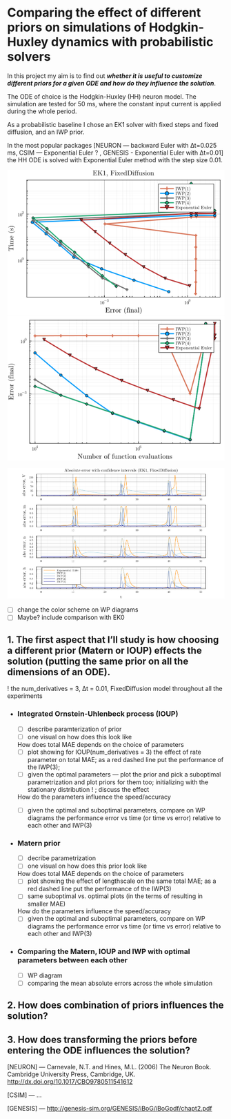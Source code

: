 # Comparing the effect of different priors on simulations of Hodgkin-Huxley dynamics with probabilistic solvers

In this project my aim is to find out ***whether it is useful to customize different priors for a given ODE and how do they influence the solution***. 

The ODE of choice is the Hodgkin-Huxley (HH) neuron model. The simulation are tested for 50 ms, where the constant input current is applied during the whole period.

As a probabilistic baseline I chose an EK1 solver with fixed steps and fixed diffusion, and an IWP prior. 

In the most popular packages [NEURON — backward Euler with ∆t=0.025 ms, CSIM — Exponential Euler ? , GENESIS - Exponential Euler with ∆t=0.01] the HH ODE is solved with Exponential Euler method with the step size 0.01.

![wp-ek1-fixed-diffusion](./visuals/baseline/fixed_diffusion_wp_EK1_IWP.png) 
![wp-ek1-fixed-diffusion-step](visuals/baseline/fixed_diffusion_steps_number_wp_EK1_IWP.png)

![abs-error-in-time](visuals/baseline/absolute_errors_in_time.png)
- [ ] change the color scheme on WP diagrams
- [ ] Maybe? include comparison with EK0

## 1. The first aspect that I’ll study is how choosing a different prior (Matern or IOUP) effects the solution (putting the same prior on all the dimensions of an ODE).
! the num_derivatives = 3, ∆t = 0.01, FixedDiffusion model throughout all the experiments

  - ### Integrated Ornstein-Uhlenbeck process (IOUP)
      - [ ] describe paramterization of prior 
      - [ ] one visual on how does this look like
 
    How does total MAE depends on the choice of parameters
      - [ ] plot showing for IOUP(num_derivatives = 3) the effect of rate parameter on total MAE; as a red dashed line put the performance of the IWP(3);
      - [ ] given the optimal parameters — plot the prior and pick a suboptimal parametrization and plot priors for them too; initializing with the stationary distribution ! ; discuss the effect

    How do the parameters influence the speed/accuracy
    - [ ] given the optimal and suboptimal parameters, compare on WP diagrams the performance error vs time (or time vs error) relative to each other and IWP(3)   

 
  - ### Matern prior
      - [ ] decribe parametrization
      - [ ] one visual on how does this prior look like

    How does total MAE depends on the choice of parameters
      - [ ] plot showing the effect of lengthscale on the same total MAE; as a red dashed line put the performance of the IWP(3)
      - [ ] same suboptimal vs. optimal plots (in the terms of resulting in smaller MAE)
        
    How do the parameters influence the speed/accuracy
    - [ ] given the optimal and suboptimal parameters, compare on WP diagrams the performance error vs time (or time vs error) relative to each other and IWP(3)   

  - ### Comparing the Matern, IOUP and IWP with optimal parameters between each other
    - [ ] WP diagram
    - [ ] comparing the mean absolute errors across the whole simulation

## 2. How does combination of priors influences the solution? 

## 3. How does transforming the priors before entering the ODE influences the solution? 


[NEURON] — Carnevale, N.T. and Hines, M.L. (2006) The Neuron Book. Cambridge University Press, Cambridge, UK. http://dx.doi.org/10.1017/CBO9780511541612

[CSIM] — … 

[GENESIS] — http://genesis-sim.org/GENESIS/iBoG/iBoGpdf/chapt2.pdf
